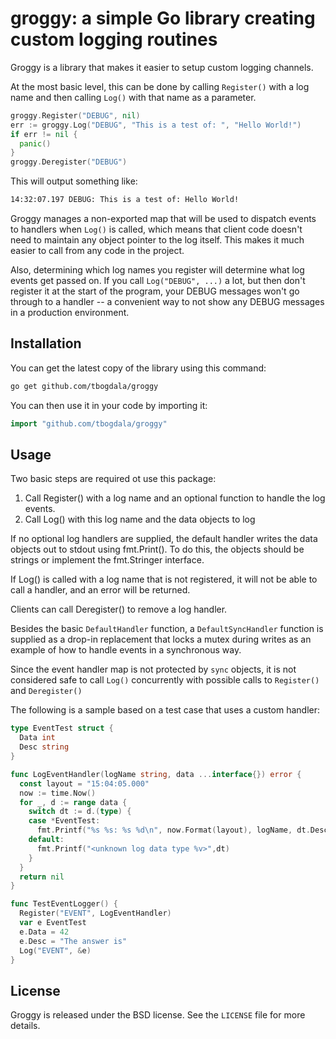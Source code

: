 groggy: a simple Go library creating custom logging routines
============================================================

Groggy is a library that makes it easier to setup custom
logging channels.

At the most basic level, this can be done by calling
`Register()` with a log name and then calling `Log()` with that name
as a parameter.

```go
groggy.Register("DEBUG", nil)
err := groggy.Log("DEBUG", "This is a test of: ", "Hello World!")
if err != nil {
  panic()
}
groggy.Deregister("DEBUG")
```

This will output something like:

```bash
14:32:07.197 DEBUG: This is a test of: Hello World!
```

Groggy manages a non-exported map that will be used to dispatch events to
handlers when `Log()` is called, which means that client code doesn't need
to maintain any object pointer to the log itself. This makes it much easier
to call from any code in the project.

Also, determining which log names you register will determine what log events
get passed on. If you call `Log("DEBUG", ...)` a lot, but then don't register
it at the start of the program, your DEBUG messages won't go through to a handler --
a convenient way to not show any DEBUG messages in a production environment.


Installation
------------

You can get the latest copy of the library using this command:

```bash
go get github.com/tbogdala/groggy
```

You can then use it in your code by importing it:

```go
import "github.com/tbogdala/groggy"
```


Usage
-----

Two basic steps are required ot use this package:

1. Call Register() with a log name and an optional function to handle the log events.
2. Call Log() with this log name and the data objects to log

If no optional log handlers are supplied, the default handler writes the data
objects out to stdout using fmt.Print(). To do this, the objects should be
strings or implement the fmt.Stringer interface.

If Log() is called with a log name that is not registered, it will not be able
to call a handler, and an error will be returned.

Clients can call Deregister() to remove a log handler.

Besides the basic `DefaultHandler` function, a `DefaultSyncHandler` function
is supplied as a drop-in replacement that locks a mutex during writes as
an example of how to handle events in a synchronous way.

Since the event handler map is not protected by `sync` objects, it is not
considered safe to call `Log()` concurrently with possible calls to
`Register()` and `Deregister()`

The following is a sample based on a test case that uses a custom handler:

```go
type EventTest struct {
  Data int
  Desc string
}

func LogEventHandler(logName string, data ...interface{}) error {
  const layout = "15:04:05.000"
  now := time.Now()
  for _, d := range data {
    switch dt := d.(type) {
    case *EventTest:
      fmt.Printf("%s %s: %s %d\n", now.Format(layout), logName, dt.Desc, dt.Data)
    default:
      fmt.Printf("<unknown log data type %v>",dt)
    }
  }
  return nil
}

func TestEventLogger() {
  Register("EVENT", LogEventHandler)
  var e EventTest
  e.Data = 42
  e.Desc = "The answer is"
  Log("EVENT", &e)
}
```

License
-------

Groggy is released under the BSD license. See the `LICENSE` file for more details.
